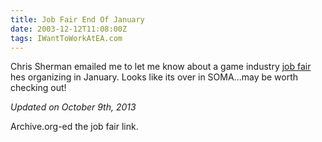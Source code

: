 ```yaml
---
title: Job Fair End Of January
date: 2003-12-12T11:08:00Z
tags: IWantToWorkAtEA.com
---
```

Chris Sherman emailed me to let me know about a game industry [job fair][1] hes organizing in January. Looks like its over in SOMA...may be worth checking out!

*Updated on October 9th, 2013*

Archive.org-ed the job fair link.

 [1]: http://web.archive.org/web/20031213052830/http://www.thegameinitiative.com/sfbreakin/index.html

